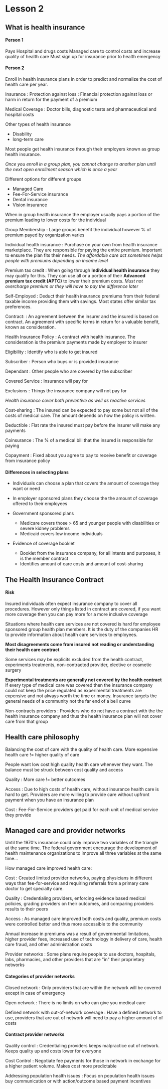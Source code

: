 
# Lesson 2

## What is health insurance 

#### Person 1
Pays Hospital and drugs costs
Managed care to control costs and increase quality of health care
Must sign up for insurance prior to health emergency

#### Person 2

Enroll in health insurance plans in order to predict and normalize the cost of health care per year. 


Insurance
: Protection against loss
: Financial protection against loss or harm in return for the payment of a premium

Medical Coverage
: Doctor bills, diagnostic tests and pharmaceutical and hospital costs

Other types of health insurance 
* Disability 
* long-term care

Most people get health insurance through their employers known as group health insurance. 

*Once you enroll in a group plan, you cannot change to another plan until the next open enrollment season which is once a year*

Different options for different groups
* Managed Care
* Fee-For-Service insurance
* Dental insurance
* Vision insurance

When in group health insurance the employer usually pays a portion of the premium leading to lower costs for the individual


Group Membership
: Large groups benefit the individual however % of premium payed by organization varies 

Individual health insurance
: Purchase on your own from health insurance marketplace. They are responsible for paying the entire premium. Important to ensure the plan fits their needs. *The affordable care act sometimes helps people with premiums depending on income level*

Premium tax credit
: When going through **Individual health insurance** they may qualify for this. They can use all or a portion of their **Advanced premium tax credit (APTC)** to lower their premium costs. *Must not overcharge premium or they will have to pay the difference later*

Self-Employed
: Deduct their health insurance premiums from their federal taxable income providing them with savings. Most states offer similar tax preferences.

Contract:
: An agreement between the insurer and the insured is based on contract. An agreement with specific terms in return for a valuable benefit, known as consideration.

Health Insurance Policy
: A contract with health insurance. The consideration is the premium payments made by employer to insurer

Eligibility
: Identify who is able to get insured

Subscriber
: Person who buys or is provided insurance 

Dependant
: Other people who are covered by the subscriber 

Covered Service
: Insurance will pay for 

Exclusions
: Things the insurance company will not pay for

*Health insurance cover both preventive as well as reactive services*

Cost-sharing
: The insured can be expected to pay some but not all of the costs of medical care. The amount depends on how the policy is written.

Deductible
: Flat rate the insured must pay before the insurer will make any payments

Coinsurance
: The % of a medical bill that the insured is responsible for paying

Copayment
: Fixed about you agree to pay to receive benefit or coverage from insurance policy

#### Differences in selecting plans
* Individuals can choose a plan that covers the amount of coverage they want or need
* In employer sponsored plans they choose the the amount of coverage offered to their employees  
* Government sponsored plans
    * Medicare covers those > 65 and younger people with disabilities or severe kidney problems
    * Medicaid covers low income individuals

* Evidence of coverage booklet
    * Booklet from the insurance company, for all intents and purposes, it is the member contract
    * Identifies amount of care costs and amount of cost-sharing  

## The Health Insurance Contract

#### Risk
Insured individuals often expect insurance company to cover all procedures. However only things listed in contract are covered, if you want more coverage then you can pay more for a more inclusive coverage

Situations where health care services are not covered is hard for employee sponsored group health plan members. It is the duty of the companies HR to provide information about health care services to employees. 

**Most disagreements come from insured not reading or understanding their health care contract**

Some services may be explicits excluded from the health contract, experiments treatments, non-contracted provider, elective or cosmetic surgery 

**Experimental treatments are generally not covered by the health contract**
If every type of medical care was covered then the insurance company could not keep the price regulated as experimental treatments are expensive and not always worth the time or money. Insurance targets the general needs of a community not the far end of a bell curve 

Non-contracts providers
: Providers who do not have a contract with the the health insurance company and thus the health insurance plan will not cover care from that group


## Health care philosophy

Balancing the cost of care with the quality of health care. More expensive health care != higher quality of care

People want low cost high quality health care whenever they want. The balance must be struck between cost quality and access

Quality
: More care != better outcomes

Access
: Due to high costs of health care, without insurance health care is hard to get. Providers are more willing to provide care without upfront payment when you have an insurance plan

Cost
: Fee-For-Service providers get paid for each unit of medical service they provide

## Managed care and provider networks

Until the 1970's insurance could only improve two variables of the triangle at the same time. The federal government encourage the development of health maintenance organizations to improve all three variables at the same time...

How managed care improved health care: 

Cost 
: Created limited provider networks, paying physicians in different ways than fee-for-service and requiring referrals from a primary care doctor to get specialty care.

Quality
: Credentialing providers, enforcing evidence based medical policies, grading providers on their outcomes, and comparing providers results to their peers

Access
: As managed care improved both costs and quality, premium costs were controlled better and thus more accessible to the community 

Annual increase in premiums was a result of governmental limitations, higher provider fees, increased use of technology in delivery of care, health care fraud, and other administration costs

Provider networks
: Some plans require people to use doctors, hospitals, labs, pharmacies, and other providers that are "in" their proprietary networks

#### Categories of provider networks

Closed network
: Only providers that are within the network will be covered except in case of emergency

Open network 
: There is no limits on who can give you medical care
 
Defined network with out-of-network coverage
: Have a defined network to use, providers that are out of network will need to pay a higher amount of of costs 

#### Contract provider networks

Quality control
: Credentialing providers keeps malpractice out of network. Keeps quality up and costs lower for everyone 

Cost Control
: Negotiate fee payments for those in network in exchange for a higher patient volume. Makes cost more predictable

Addressing population health issues
: Focus on population health issues buy communication or with action/outcome based payment incentives

